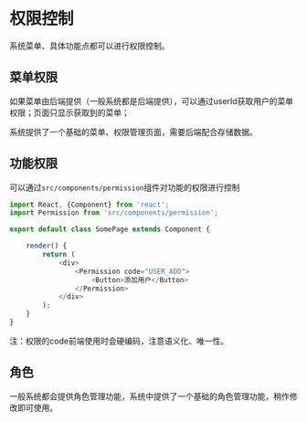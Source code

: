 # 权限控制
系统菜单、具体功能点都可以进行权限控制。

## 菜单权限
如果菜单由后端提供（一般系统都是后端提供），可以通过userId获取用户的菜单权限；页面只显示获取到的菜单；

系统提供了一个基础的菜单、权限管理页面，需要后端配合存储数据。

## 功能权限
可以通过`src/components/permission`组件对功能的权限进行控制
```js
import React, {Component} from 'react';
import Permission from 'src/components/permission';

export default class SomePage extends Component {

    render() {
        return (
            <div>
                <Permission code="USER_ADD">
                    <Button>添加用户</Button>
                </Permission>
            </div>
        );
    }
}
```
注：权限的code前端使用时会硬编码，注意语义化、唯一性。

## 角色
一般系统都会提供角色管理功能，系统中提供了一个基础的角色管理功能，稍作修改即可使用。
